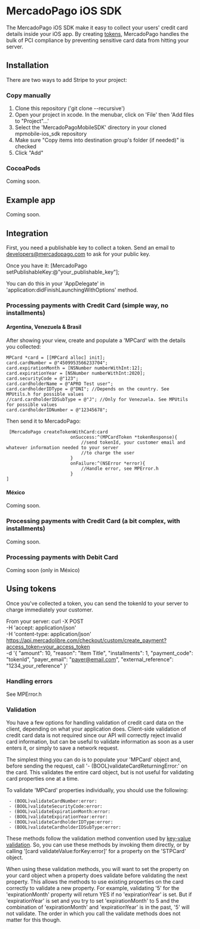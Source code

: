 # MercadoPago iOS SDK

The MercadoPago iOS SDK make it easy to collect your users' credit card details inside your iOS app. By creating [tokens](https://coming-soon), MercadoPago handles the bulk of PCI compliance by preventing sensitive card data from hitting your server.

## Installation

There are two ways to add Stripe to your project:

### Copy manually

1. Clone this repository ('git clone --recursive')
1. Open your project in xcode. In the menubar, click on 'File' then 'Add files to "Project"...'
1. Select the 'MercadoPagoMobileSDK' directory in your cloned mpmobile-ios_sdk repository
1. Make sure "Copy items into destination group's folder (if needed)" is checked
1. Click "Add"

### CocoaPods

Coming soon.

## Example app

Coming soon.

## Integration

First, you need a publishable key to collect a token. Send an email to developers@mercadopago.com to ask for your public key.

Once you have it:
[MercadoPago setPublishableKey:@"your_publishable_key"];

You can do this in your 'AppDelegate' in 'application:didFinishLaunchingWithOptions' method.

### Processing payments with Credit Card (simple way, no installments)

#### Argentina, Venezuela & Brasil

After showing your view, create and populate a 'MPCard' with the details you collected:

    MPCard *card = [[MPCard alloc] init];
    card.cardNumber = @"4509953566233704";
    card.expirationMonth = [NSNumber numberWithInt:12];
    card.expirationYear = [NSNumber numberWithInt:2020];
    card.securityCode = @"123";
	card.cardholderName = @"APRO Test user";
	card.cardholderIDType = @"DNI"; //Depends on the country. See MPUtils.h for possible values
	//card.cardholderIDSubType = @"J"; //Only for Venezuela. See MPUtils for possible values
	card.cardholderIDNumber = @"12345678";

Then send it to MercadoPago:

	 [MercadoPago createTokenWithCard:card
		                    onSuccess:^(MPCardToken *tokenResponse){
		                        //send tokenId, your customer email and whatever information needed to your server
								//to charge the user
		                    }
		                    onFailure:^(NSError *error){
		                        //Handle error, see MPError.h
		                    }
	]

#### México

Coming soon.

### Processing payments with Credit Card (a bit complex, with installments)

Coming soon.

### Processing payments with Debit Card

Coming soon (only in México)
								
## Using tokens

Once you've collected a token, you can send the tokenId to your server to charge immediately your customer.

From your server:
curl -X POST \
	 -H 'accept: application/json' \
	 -H 'content-type: application/json' \
	 https://api.mercadolibre.com/checkout/custom/create_payment?access_token=your_access_token \
	 -d '{
      "amount": 10,
      "reason": "Item Title",
      "installments": 1,
      "payment_code": "tokenId",
      "payer_email": "payer@email.com",
      "external_reference": "1234_your_reference"
	 }'

### Handling errors

See MPError.h

### Validation

You have a few options for handling validation of credit card data on the client, depending on what your application does.  Client-side validation of credit card data is not required since our API will correctly reject invalid card information, but can be useful to validate information as soon as a user enters it, or simply to save a network request.

The simplest thing you can do is to populate your 'MPCard' object and, before sending the request, call '- (BOOL)validateCardReturningError:' on the card.  This validates the entire card object, but is not useful for validating card properties one at a time.

To validate 'MPCard' properties individually, you should use the following:

     - (BOOL)validateCardNumber:error:
     - (BOOL)validateSecurityCode:error:
     - (BOOL)validateExpirationMonth:error:
     - (BOOL)validateExpirationYear:error:
	 - (BOOL)validateCardholderIDType:error:
	 - (BOOL)validateCardholderIDSubType:error:

These methods follow the validation method convention used by [key-value validation](http://developer.apple.com/library/mac/#documentation/cocoa/conceptual/KeyValueCoding/Articles/Validation.html).  So, you can use these methods by invoking them directly, or by calling '[card validateValue:forKey:error]' for a property on the 'STPCard' object.

When using these validation methods, you will want to set the property on your card object when a property does validate before validating the next property.  This allows the methods to use existing properties on the card correctly to validate a new property.  For example, validating '5' for the 'expirationMonth' property will return YES if no 'expirationYear' is set.  But if 'expirationYear' is set and you try to set 'expirationMonth' to 5 and the combination of 'expirationMonth' and 'expirationYear' is in the past, '5' will not validate.  The order in which you call the validate methods does not matter for this though.